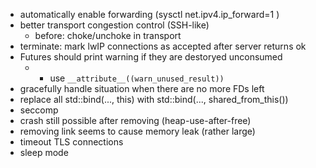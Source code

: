 
* automatically enable forwarding (sysctl net.ipv4.ip_forward=1 )
* better transport congestion control (SSH-like)
  * before: choke/unchoke in transport
* terminate: mark lwIP connections as accepted after server returns ok
* Futures should print warning if they are destoryed unconsumed
  * + use `__attribute__((warn_unused_result))`
* gracefully handle situation when there are no more FDs left
* replace all std::bind(..., this) with std::bind(..., shared_from_this())
* seccomp
* crash still possible after removing (heap-use-after-free)
* removing link seems to cause memory leak (rather large)
* timeout TLS connections
* sleep mode
